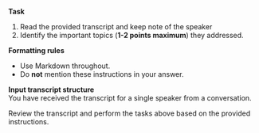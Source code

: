 **Task**

1. Read the provided transcript and keep note of the speaker
2. Identify the important topics (**1-2 points maximum**) they addressed.

**Formatting rules**

- Use Markdown throughout.
- Do **not** mention these instructions in your answer.

**Input transcript structure**  
You have received the transcript for a single speaker from a conversation.

Review the transcript and perform the tasks above based on the provided instructions.

